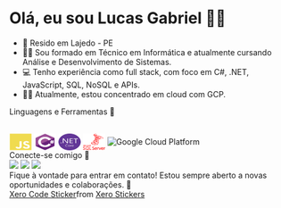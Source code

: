 <h1>Olá, eu sou Lucas Gabriel 👋🏻</h1>
<ul>
  <li>🏡 Resido em Lajedo - PE</li>
  <li>👨‍🎓 Sou formado em Técnico em Informática e atualmente cursando Análise e Desenvolvimento de Sistemas.</li>
  <li>💻 Tenho experiência como full stack, com foco em C#, .NET, JavaScript, SQL, NoSQL e APIs.</li>
  <li>👨‍💻 Atualmente, estou concentrado em cloud com GCP.</li>
</ul>

Linguagens e Ferramentas 🚀
<div style="display: inline_block"><br>
  <img align="center" alt="JavaScript" height="30" width="40" src="https://raw.githubusercontent.com/devicons/devicon/master/icons/javascript/javascript-plain.svg">
  <img align="center" alt="C#" height="30" width="40" src="https://raw.githubusercontent.com/devicons/devicon/2ae2a900d2f041da66e950e4d48052658d850630/icons/csharp/csharp-original.svg">
  <img align="center" alt=".NET" height="30" width="40" src="https://raw.githubusercontent.com/devicons/devicon/2ae2a900d2f041da66e950e4d48052658d850630/icons/dotnetcore/dotnetcore-original.svg">
  <img align="center" alt="SQL Server" height="30" width="40" src="SQL.png">
  <img align="center" alt="Google Cloud Platform" height="30" width="40" src="https://www.vectorlogo.zone/logos/google_cloud/google_cloud-icon.svg">
</div>
Conecte-se comigo 📲
<div>
  <a href="https://www.instagram.com/lucasgabriel_luke/" target="_blank"><img src="https://img.shields.io/badge/-Instagram-%23E4405F?style=for-the-badge&logo=instagram&logoColor=white" target="_blank"></a>
  <a href="https://www.linkedin.com/in/lucas-lgss/" target="_blank"><img src="https://img.shields.io/badge/-LinkedIn-%230077B5?style=for-the-badge&logo=linkedin&logoColor=white" target="_blank"></a>
  <a href="mailto:lg.lajedo2@gmail.com"><img src="https://img.shields.io/badge/-Email-%2333?style=for-the-badge&logo=gmail&logoColor=white" target="_blank"></a>
</div>
Fique à vontade para entrar em contato! Estou sempre aberto a novas oportunidades e colaborações. 🚀

<div class="tenor-gif-embed" data-postid="24040429" data-share-method="host" data-aspect-ratio="1" data-width="100%"><a href="https://tenor.com/view/xero-code-code-xer0-code_xer0-code-xero-gif-24040429">Xero Code Sticker</a>from <a href="https://tenor.com/search/xero-stickers">Xero Stickers</a></div> <script type="text/javascript" async src="https://tenor.com/embed.js"></script>
